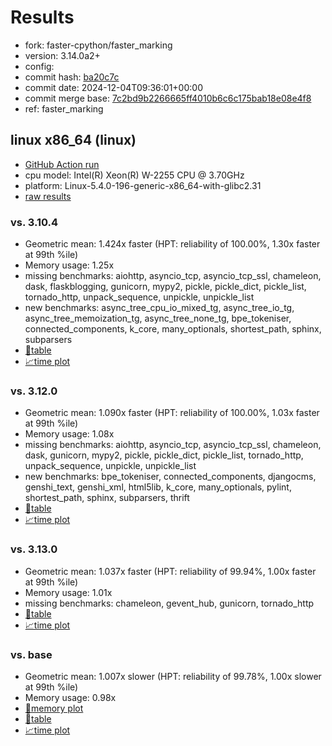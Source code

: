 # Results

- fork: faster-cpython/faster_marking
- version: 3.14.0a2+
- config: 
- commit hash: [ba20c7c](https://github.com/faster%2dcpython/cpython/commit/ba20c7c)
- commit date: 2024-12-04T09:36:01+00:00
- commit merge base: [7c2bd9b2266665ff4010b6c6c175bab18e08e4f8](https://github.com/python/cpython/commit/7c2bd9b2266665ff4010b6c6c175bab18e08e4f8)
- ref: faster_marking

## linux x86_64 (linux)

- [GitHub Action run](https://github.com/faster-cpython/benchmarking/actions/runs/12157036745)
- cpu model: Intel(R) Xeon(R) W-2255 CPU @ 3.70GHz
- platform: Linux-5.4.0-196-generic-x86_64-with-glibc2.31
- [raw results](bm-20241204-linux-x86_64-faster%252dcpython-faster_marking-3.14.0a2%2B-ba20c7c.json)

### vs. 3.10.4

- Geometric mean: 1.424x faster (HPT: reliability of 100.00%, 1.30x faster at 99th %ile)
- Memory usage: 1.25x
- missing benchmarks: aiohttp, asyncio_tcp, asyncio_tcp_ssl, chameleon, dask, flaskblogging, gunicorn, mypy2, pickle, pickle_dict, pickle_list, tornado_http, unpack_sequence, unpickle, unpickle_list
- new benchmarks: async_tree_cpu_io_mixed_tg, async_tree_io_tg, async_tree_memoization_tg, async_tree_none_tg, bpe_tokeniser, connected_components, k_core, many_optionals, shortest_path, sphinx, subparsers
- [📄table](bm-20241204-linux-x86_64-faster%252dcpython-faster_marking-3.14.0a2%2B-ba20c7c-vs-3.10.4.md)
- [📈time plot](bm-20241204-linux-x86_64-faster%252dcpython-faster_marking-3.14.0a2%2B-ba20c7c-vs-3.10.4.svg)

### vs. 3.12.0

- Geometric mean: 1.090x faster (HPT: reliability of 100.00%, 1.03x faster at 99th %ile)
- Memory usage: 1.08x
- missing benchmarks: aiohttp, asyncio_tcp, asyncio_tcp_ssl, chameleon, dask, gunicorn, mypy2, pickle, pickle_dict, pickle_list, tornado_http, unpack_sequence, unpickle, unpickle_list
- new benchmarks: bpe_tokeniser, connected_components, djangocms, genshi_text, genshi_xml, html5lib, k_core, many_optionals, pylint, shortest_path, sphinx, subparsers, thrift
- [📄table](bm-20241204-linux-x86_64-faster%252dcpython-faster_marking-3.14.0a2%2B-ba20c7c-vs-3.12.0.md)
- [📈time plot](bm-20241204-linux-x86_64-faster%252dcpython-faster_marking-3.14.0a2%2B-ba20c7c-vs-3.12.0.svg)

### vs. 3.13.0

- Geometric mean: 1.037x faster (HPT: reliability of 99.94%, 1.00x faster at 99th %ile)
- Memory usage: 1.01x
- missing benchmarks: chameleon, gevent_hub, gunicorn, tornado_http
- [📄table](bm-20241204-linux-x86_64-faster%252dcpython-faster_marking-3.14.0a2%2B-ba20c7c-vs-3.13.0.md)
- [📈time plot](bm-20241204-linux-x86_64-faster%252dcpython-faster_marking-3.14.0a2%2B-ba20c7c-vs-3.13.0.svg)

### vs. base

- Geometric mean: 1.007x slower (HPT: reliability of 99.78%, 1.00x slower at 99th %ile)
- Memory usage: 0.98x
- [🧠memory plot](bm-20241204-linux-x86_64-faster%252dcpython-faster_marking-3.14.0a2%2B-ba20c7c-vs-base-mem.svg)
- [📄table](bm-20241204-linux-x86_64-faster%252dcpython-faster_marking-3.14.0a2%2B-ba20c7c-vs-base.md)
- [📈time plot](bm-20241204-linux-x86_64-faster%252dcpython-faster_marking-3.14.0a2%2B-ba20c7c-vs-base.svg)

